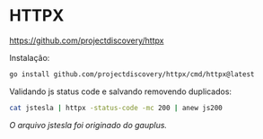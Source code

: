 # HTTPX

<https://github.com/projectdiscovery/httpx>

Instalação:

```bash
go install github.com/projectdiscovery/httpx/cmd/httpx@latest
```

Validando js status code e salvando removendo duplicados:

```bash
cat jstesla | httpx -status-code -mc 200 | anew js200
```

*O arquivo jstesla foi originado do gauplus.*
